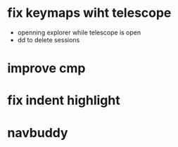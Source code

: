 # fix keymaps wiht telescope

- openning explorer while telescope is open
- dd to delete sessions

# improve cmp

# fix indent highlight

# navbuddy
